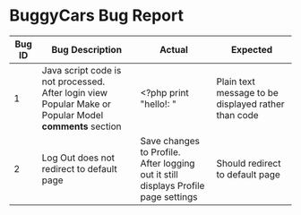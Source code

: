 # BuggyCars Bug Report


| Bug ID | Bug Description | Actual | Expected|
| --------------- | --------------- | --------------- |--------|
| 1| Java script code is not processed.<br /> After login view Popular Make or Popular Model <b>comments</b> section | <?php print "hello!: "| Plain text message to be displayed rather than code|
| 2 |Log Out does not redirect to default page | Save changes to Profile. </br> After logging out it still displays Profile page settings |Should redirect to default page|

